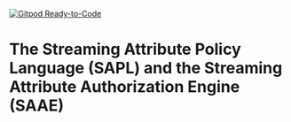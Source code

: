 [![Gitpod Ready-to-Code](https://img.shields.io/badge/Gitpod-Ready--to--Code-blue?logo=gitpod)](https://gitpod.io/#https://github.com/heutelbeck/sapl-policy-engine) 

# The Streaming Attribute Policy Language (SAPL) and the Streaming Attribute Authorization Engine (SAAE)


